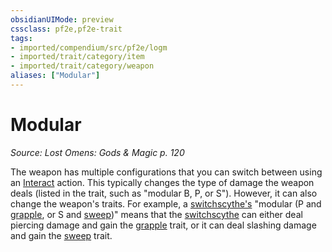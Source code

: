 ```yaml
---
obsidianUIMode: preview
cssclass: pf2e,pf2e-trait
tags:
- imported/compendium/src/pf2e/logm
- imported/trait/category/item
- imported/trait/category/weapon
aliases: ["Modular"]
---
```

# Modular  
*Source: Lost Omens: Gods & Magic p. 120*  

The weapon has multiple configurations that you can switch between using an [Interact](interact.md) action. This typically changes the type of damage the weapon deals (listed in the trait, such as "modular B, P, or S"). However, it can also change the weapon's traits. For example, a [switchscythe's](../../compendium/equipment/items/switchscythe-lotgb.md) "modular (P and [grapple](rules/traits/grapple.md), or S and [sweep](sweep.md))" means that the [switchscythe](../../compendium/equipment/items/switchscythe-lotgb.md) can either deal piercing damage and gain the [grapple](rules/traits/grapple.md) trait, or it can deal slashing damage and gain the [sweep](sweep.md) trait.